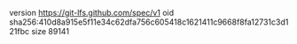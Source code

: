 version https://git-lfs.github.com/spec/v1
oid sha256:410d8a915e5f11e34c62dfa756c605418c1621411c9668f8fa12731c3d121fbc
size 89141
